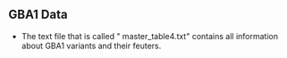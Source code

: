 ## GBA1 Data

* The text file that is called " master_table4.txt" contains all information about GBA1 variants and their feuters.
